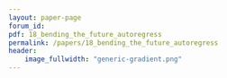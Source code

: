 ```yaml
---
layout: paper-page
forum_id: 
pdf: 18_bending_the_future_autoregress
permalink: /papers/18_bending_the_future_autoregress
header:
    image_fullwidth: "generic-gradient.png"
---
```

